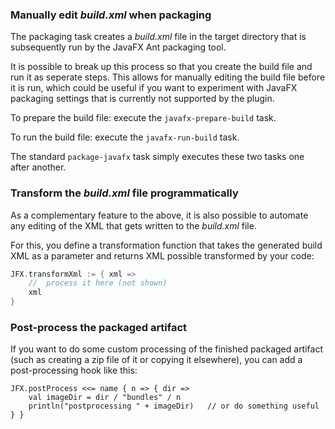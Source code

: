 ### Manually edit *build.xml* when packaging

The packaging task creates a *build.xml* file in the target directory that is subsequently run by the JavaFX Ant packaging tool.

It is possible to break up this process so that you create the build file and run it as seperate steps. This allows for manually editing the build file before it is run, which could be useful if you want to experiment with JavaFX packaging settings that is currently not supported by the plugin.

To prepare the build file: execute the `javafx-prepare-build` task.

To run the build file: execute the `javafx-run-build` task.

The standard `package-javafx` task simply executes these two tasks one after another.


### Transform the *build.xml* file programmatically

As a complementary feature to the above, it is also possible to automate any editing of the XML that gets written to the *build.xml* file.

For this, you define a transformation function that takes the generated build XML as a parameter and returns XML possible transformed by your code:

```scala
JFX.transformXml := { xml =>
	//	process it here (not shown)
	xml
}
```

### Post-process the packaged artifact

If you want to do some custom processing of the finished packaged artifact (such as creating a zip file of it or copying it elsewhere), you can add a post-processing hook like this: 

```
JFX.postProcess <<= name { n => { dir =>  
	val imageDir = dir / "bundles" / n
	println("postprocessing " + imageDir)	// or do something useful
} }
```